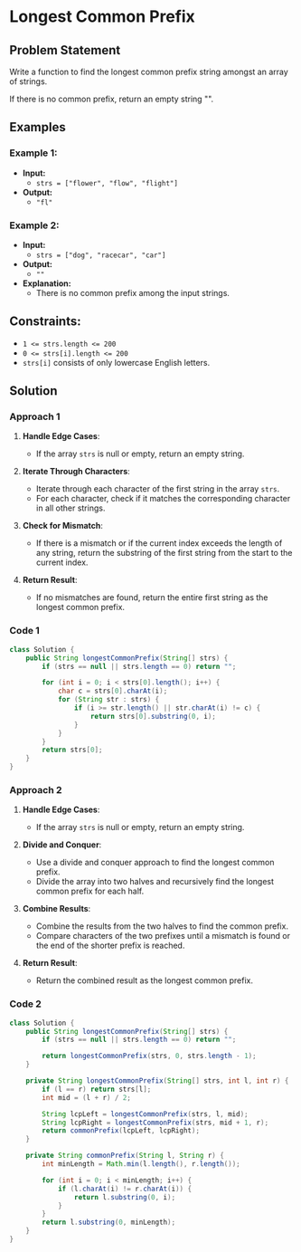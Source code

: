 # Longest Common Prefix

## Problem Statement

Write a function to find the longest common prefix string amongst an array of strings.

If there is no common prefix, return an empty string "".

## Examples

### Example 1:

- **Input:**
  - `strs = ["flower", "flow", "flight"]`
- **Output:**
  - `"fl"`

### Example 2:

- **Input:**
  - `strs = ["dog", "racecar", "car"]`
- **Output:**
  - `""`
- **Explanation:**
  - There is no common prefix among the input strings.

## Constraints:

- `1 <= strs.length <= 200`
- `0 <= strs[i].length <= 200`
- `strs[i]` consists of only lowercase English letters.

## Solution

### Approach 1

1. **Handle Edge Cases**:
   - If the array `strs` is null or empty, return an empty string.

2. **Iterate Through Characters**:
   - Iterate through each character of the first string in the array `strs`.
   - For each character, check if it matches the corresponding character in all other strings.

3. **Check for Mismatch**:
   - If there is a mismatch or if the current index exceeds the length of any string, return the substring of the first string from the start to the current index.

4. **Return Result**:
   - If no mismatches are found, return the entire first string as the longest common prefix.

### Code 1

```java
class Solution {
    public String longestCommonPrefix(String[] strs) {
        if (strs == null || strs.length == 0) return "";

        for (int i = 0; i < strs[0].length(); i++) {
            char c = strs[0].charAt(i);
            for (String str : strs) {
                if (i >= str.length() || str.charAt(i) != c) {
                    return strs[0].substring(0, i);
                }
            }
        }
        return strs[0];
    }
}
````
### Approach 2

1. **Handle Edge Cases**:
   - If the array `strs` is null or empty, return an empty string.

2. **Divide and Conquer**:
   - Use a divide and conquer approach to find the longest common prefix.
   - Divide the array into two halves and recursively find the longest common prefix for each half.

3. **Combine Results**:
   - Combine the results from the two halves to find the common prefix.
   - Compare characters of the two prefixes until a mismatch is found or the end of the shorter prefix is reached.

4. **Return Result**:
   - Return the combined result as the longest common prefix.

### Code 2

```java
class Solution {
    public String longestCommonPrefix(String[] strs) {
        if (strs == null || strs.length == 0) return "";

        return longestCommonPrefix(strs, 0, strs.length - 1);
    }

    private String longestCommonPrefix(String[] strs, int l, int r) {
        if (l == r) return strs[l];
        int mid = (l + r) / 2;

        String lcpLeft = longestCommonPrefix(strs, l, mid);
        String lcpRight = longestCommonPrefix(strs, mid + 1, r);
        return commonPrefix(lcpLeft, lcpRight);
    }

    private String commonPrefix(String l, String r) {
        int minLength = Math.min(l.length(), r.length());

        for (int i = 0; i < minLength; i++) {
            if (l.charAt(i) != r.charAt(i)) {
                return l.substring(0, i);
            }
        }
        return l.substring(0, minLength);
    }
}
````